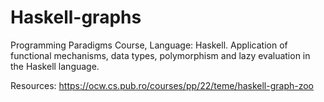 # Haskell-graphs
Programming Paradigms Course, Language: Haskell. Application of functional mechanisms, data types, polymorphism and lazy evaluation in the Haskell language.

Resources:
https://ocw.cs.pub.ro/courses/pp/22/teme/haskell-graph-zoo
